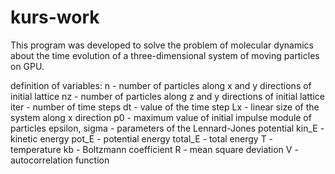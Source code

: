 # kurs-work
This program was developed to solve the problem of molecular dynamics about the time evolution of a three-dimensional system of
moving particles on GPU. 

definition of variables:
n - number of particles along x and y directions of initial lattice
nz - number of particles along z and y directions of initial lattice
iter - number of time steps
dt - value of the time step
Lx - linear size of the system along x direction
p0 - maximum value of initial impulse module of particles
epsilon, sigma - parameters of the Lennard-Jones potential
kin_E - kinetic energy
pot_E - potential energy
total_E - total energy
T - temperature
kb - Boltzmann coefficient
R - mean square deviation
V - autocorrelation function
